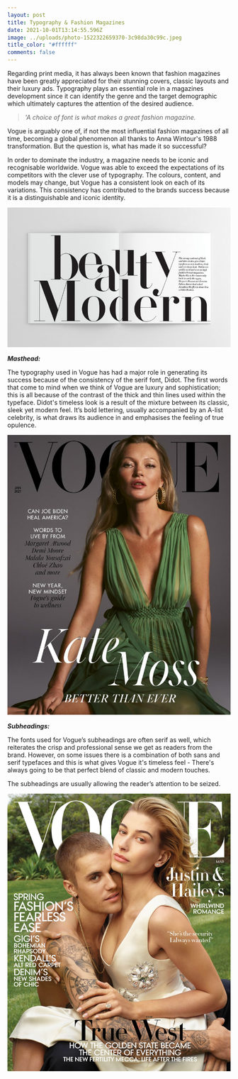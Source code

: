 ```yaml
---
layout: post
title: Typography & Fashion Magazines
date: 2021-10-01T13:14:55.596Z
image: ../uploads/photo-1522322659370-3c98da30c99c.jpeg
title_color: "#ffffff"
comments: false
---
```

Regarding print media, it has always been known that fashion magazines have been greatly appreciated for their stunning covers, classic layouts and their luxury ads. Typography plays an essential role in a magazines development since it can identify the genre and the target demographic which ultimately captures the attention of the desired audience. 

> *'A choice of font is what makes a great fashion magazine.*

Vogue is arguably one of, if not the most influential fashion magazines of all time, becoming a global phenomenon all thanks to Anna Wintour's 1988 transformation. But the question is, what has made it so successful?

In order to dominate the industry, a magazine needs to be iconic and recognisable worldwide. Vogue was able to exceed the expectations of its competitors with the clever use of typography. The colours, content, and models may change, but Vogue has a consistent look on each of its variations. This consistency has contributed to the brands success because it is a distinguishable and iconic identity.

![](../uploads/3bd0f916-htf-didot-font-family-800x500-1.jpeg)

***Masthead:*** 

The typography used in Vogue has had a major role in generating its success because of the consistency of the serif font, Didot. The first words that come to mind when we think of Vogue are luxury and sophistication; this is all because of the contrast of the thick and thin lines used within the typeface. Didot's timeless look is a result of the mixture between its classic, sleek yet modern feel. It’s bold lettering, usually accompanied by an A-list celebrity, is what draws its audience in and emphasises the feeling of true opulence.

![Kate Moss on the cover of Vogue's Jan 2021 Edition. Masthead is placed behind celebrity. Vogue is recognisable enough for readers to still identify the magazine with the brand name covered.](../uploads/1442501-800w.jpeg)

***Subheadings:***

The fonts used for Vogue’s subheadings are often serif as well, which reiterates the crisp and professional sense we get as readers from the brand. However, on some issues there is a combination of both sans and serif typefaces and this is what gives Vogue it's timeless feel - There's always going to be that perfect blend of classic and modern touches.

The subheadings are usually allowing the reader’s attention to be seized. 

![One of Vogue's top rated covers that best represented the decade was Hailey and Justin Bieber's March 2019 cover. The subheadings are a mixture of sans serif and serif typefaces. ](../uploads/justin-bieber-hailey-bieber-vogue-cover-march-2019-07.jpeg)